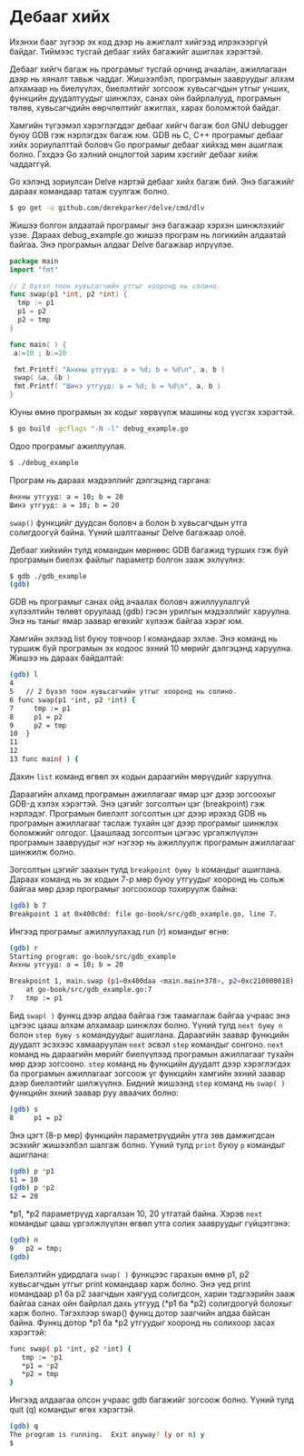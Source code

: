 # Дебааг хийх

Ихэнхи бааг зүгээр эх код дээр нь ажиглалт хийгээд илрэхээргүй байдаг. Тиймээс тусгай дебааг хийх багажийг ашиглах хэрэгтэй.

Дебааг хийгч багаж нь програмыг тусгай орчинд ачаалан, ажиллагаан дээр нь хяналт тавьж чаддаг. Жишээлбэл, програмын заавруудыг алхам алхамаар нь биелүүлэх, биелэлтийг зогсоож хувьсагчдын утгыг унших, функцийн дуудалтуудыг шинжлэх, санах ойн байрлалууд, програмын төлөв, хувьсагчдийн өөрчлөлтийг ажиглах, харах боломжтой байдаг.

Хамгийн түгээмэл хэрэглэгддэг дебааг хийгч багаж бол GNU debugger буюу GDB гэж нэрлэгдэх багаж юм. GDB нь C, C++ програмыг дебааг хийх зориулалттай боловч Go програмыг дебааг хийхэд мөн ашиглаж болно. Гэхдээ  Go хэлний онцлогтой зарим хэсгийг дебааг хийж чаддаггүй.

Go хэлэнд зориулсан Delve нэртэй дебааг хийх багаж бий. Энэ багажийг дараах командаар татаж суулгаж болно.

```sh
$ go get -u github.com/derekparker/delve/cmd/dlv
```

Жишээ болгон алдаатай програмыг энэ багажаар хэрхэн шинжлэхийг үзэе. Дараах debug_example.go жишээ програм нь логикийн алдаатай байгаа. Энэ програмын алдааг Delve багажаар илрүүлэе.

```go
package main
import "fmt"

// 2 бүхэл тоон хувьсагчийн утгыг хооронд нь солино.
func swap(p1 *int, p2 *int) {
  tmp := p1
  p1 = p2
  p2 = tmp
}

func main( ) {
 a:=10 ; b:=20

 fmt.Printf( "Анхны утгууд: a = %d; b = %d\n", a, b )
 swap( &a, &b )
 fmt.Printf( "Шинэ утгууд: a = %d; b = %d\n", a, b )
}
```

Юуны өмнө програмын эх кодыг хөрвүүлж машины код үүсгэх хэрэгтэй.

```sh
$ go build -gcflags "-N -l" debug_example.go
```

Одоо програмыг ажиллуулая.

```sh
$ ./debug_example
```

Програм нь дараах мэдээллийг дэлгэцэнд гаргана:

```sh
Анхны утгууд: a = 10; b = 20
Шинэ утгууд: a = 10; b = 20
```

`swap()` функцийг дуудсан боловч a болон b хувьсагчдын утга солигдоогүй байна. Үүний шалтгааныг Delve багажаар олоё.

Дебааг хийхийн тулд командын мөрнөөс GDB багажид турших гэж буй програмын биелэх файлыг параметр болгон зааж эхлүүлнэ:

```sh
$ gdb ./gdb_example
(gdb)
```

GDB нь програмыг санах ойд ачаалах боловч ажиллуулалгүй хүлээлтийн төлөвт оруулаад (gdb) гэсэн урилгын мэдээллийг харуулна. Энэ нь таныг ямар заавар өгөхийг хүлээж байгаа хэрэг юм.

Хамгийн эхлээд list буюу товчоор l командаар эхлэе. Энэ команд нь туршиж буй програмын эх кодоос эхний 10 мөрийг дэлгэцэнд харуулна. Жишээ нь дараах байдалтай:


```sh
(gdb) l
4	 
5	// 2 бүхэл тоон хувьсагчийн утгыг хооронд нь солино.
6 func swap(p1 *int, p2 *int) {
7	  tmp := p1
8	  p1 = p2
9	  p2 = tmp
10	}
11	 
12	 
13 func main( ) {
````

Дахин `list` команд өгвөл эх кодын дараагийн мөрүүдийг харуулна.

Дараагийн алхамд програмын ажиллагааг ямар цэг дээр зогсоохыг GDB-д хэлэх хэрэгтэй. Энэ цэгийг зогсолтын цэг (breakpoint) гэж нэрлэдэг. Програмын биелэлт зогсолтын цэг дээр ирэхэд GDB нь програмын ажиллагааг таслаж тухайн цэг дээр програмыг шинжлэх боломжийг олгодог. Цаашлаад зогсолтын цэгээс үргэлжлүүлэн програмын заавруудыг нэг нэгээр нь ажиллуулж програмын ажиллагааг шинжилж болно.

Зогсолтын цэгийг заахын тулд `breakpoint буюу b` командыг ашиглана. Дараах команд нь эх кодын 7-р мөр буюу  утгуудыг хооронд нь сольж байгаа мөр дээр програмыг зогсоохоор тохируулж байна:

```sh
(gdb) b 7
Breakpoint 1 at 0x400c0d: file go-book/src/gdb_example.go, line 7.
```

Ингээд програмыг ажиллуулахад run (r) командыг өгнө:

```sh
(gdb) r
Starting program: go-book/src/gdb_example
Анхны утгууд: a = 10; b = 20

Breakpoint 1, main.swap (p1=0x400daa <main.main+378>, p2=0xc210000018)
    at go-book/src/gdb_example.go:7
7   tmp := p1
```

Бид `swap( )` функц дээр алдаа байгаа гэж таамаглаж байгаа учраас энэ цэгээс цааш алхам алхамаар шинжлэх болно. Үүний тулд `next буюу n`  болон `step буюу s` командуудыг ашиглана. Дараагийн заавар функцийн дуудалт эсэхээс хамааруулан `next` эсвэл `step` командыг сонгоно. `next` команд нь дараагийн мөрийг биелүүлээд програмын ажиллагааг тухайн мөр дээр зогсооно. `step` команд нь функцийн дуудалт дээр хэрэглэгдэх ба програмын ажиллагааг зогсоож уг функцийн хамгийн эхний заавар дээр биелэлтийг шилжүүлнэ. Бидний жишээнд `step` команд нь `swap( )` функцийн эхний заавар руу аваачих болно:

```sh
(gdb) s
8	  p1 = p2
```

Энэ цэгт (8-р мөр) функцийн параметрүүдийн утга зөв дамжигдсан эсэхийг жишээлбэл шалгаж болно. Үүний тулд `print` буюу `p` командыг ашиглана:

```sh
(gdb) p *p1
$1 = 10
(gdb) p *p2
$2 = 20
```

*p1, *p2 параметрүүд харгалзан 10, 20 утгатай байна. Хэрэв `next` командыг цааш үргэлжлүүлэн өгвөл  утга солих заавруудыг гүйцэтгэнэ:

```sh
(gdb) n
9   p2 = tmp;
(gdb)
```

Биелэлтийн удирдлага `swap( )` функцээс гарахын өмнө p1, p2 хувьсагчдын утгыг print командаар харж болно. Энэ үед print командаар p1 ба p2 заагчдын хаягууд солигдсон,  харин тэдгээрийн зааж байгаа санах ойн байрлал дахь утгууд (*p1 ба *p2) солигдоогүй болохыг харж болно. Тэгэхлээр swap() функц дотор заагчийн алдаа байсан байна. Функц дотор *p1 ба *p2 утгуудыг хооронд нь солихоор засах хэрэгтэй:

```sh
func swap( p1 *int, p2 *int) {
   tmp := *p1
   *p1 = *p2
   *p2 = tmp
}
```

Ингээд алдаагаа олсон учраас gdb багажийг зогсоож болно. Үүний тулд quit (q) командыг өгөх хэрэгтэй.

```sh
(gdb) q
The program is running.  Exit anyway? (y or n) y
$
```
